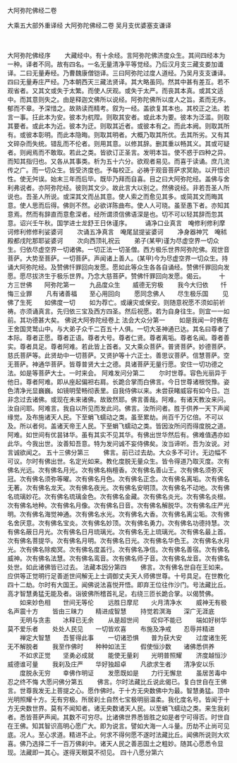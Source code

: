 <!-- { "loadSidebar": true } -->
大阿弥陀佛经二卷


大乘五大部外重译经
大阿弥陀佛经二卷
吴月支优婆塞支谦译


　　

大阿弥陀佛经序
　　大藏经中。有十余经。言阿弥陀佛济度众生。其间四经本为一种。译者不同。故有四名。一名无量清净平等觉经。乃后汉月支三藏支娄加谶译。二曰无量寿经。乃曹魏康僧铠译。三曰阿弥陀过度人道经。乃吴月支支谦译。四曰无量寿庄严经。乃本朝西天三藏法贤译。其大略虽同。然其中甚有差互。若不观省者。又其文或失于太繁。而使人厌观。或失于太严。而丧其本真。或其文适中。而其意则失之。由是释迦文佛所以说经。阿弥陀佛所以度人之旨。紊而无序。郁而不章。予深惜之。故熟读而精考。叙为一经。盖欲复其本也。其校正之法。若言一事。抂此本为安。彼本为杌陧。则取其安者。或此本为要。彼本为泛滥。则取其要者。或此本为近。彼本为迂。则取其近者。或彼本有之。而此本阙。则取其所有。或彼本彰明。而此本隐晦。则取其明者。大概乃取其所优。去其所劣。又有其文碎杂而失统。错乱而不伦者。则用其意。以修其辞。删其重以畅其义。其或可疑者。则阙焉而不敢取。若此之类。皆欲订正圣言。发明本旨。使不惑于四种之异。而知其指归也。又各从其事类。析为五十六分。欲观者易见。而喜于读诵。庶几流传之广。而一切众生。皆受济度也。予每校正。必祷于观音菩萨求冥助。以开悟识性。使无舛误。始末三年而后毕。既毕乃拜而自喜。目之曰大阿弥陀经。盖佛与舍利弗说者。亦阿弥陀经。彼则其文少。故此言大以别之。然佛说经。非若吾圣人所说也。吾圣人所说。或深其文而丛其意。使人索之而愈见其多。或简其文而晦其意。使人思而后得。佛则不然。必欲详陈曲布。使人人可晓。虽至愚下者。亦知其意焉。然而有辞直而意愈深者。经所谓须信佛语深是也。切不可以轻其辞而忽其意。诏兴壬午秋。国学进士龙舒王日休谨序。
　　诵净口业真言　唵修利修利摩诃修利修修利娑婆诃
　　次诵五净真言　唵尾鼠提娑婆诃
　　净身器神咒　唵秫殿都戌陀那耶娑婆诃
　　次向西顶礼祝云
　　弟子(某甲)谨为尽虚空界一切众生。归依尽虚空界一切诸佛。一切正法一切圣僧。西方极乐世界阿弥陀佛。观世音菩萨。大势至菩萨。一切菩萨。声闻诸上善人。(某甲)今为尽虚空界一切众生。持诵大阿弥陀经。及赞佛忏罪回向发愿。愿如此等众生各各自诵经。赞佛忏罪回向发愿。愿尽拔济生于极乐世界。乃念大慈菩萨。赞佛忏罪回向发愿。偈云。
　　十方三世佛　　阿弥陀第一
　　九品度众生　　威德无穷极
　　我今大归依　　忏悔三业罪
　　凡有诸善福　　至心用回向
　　愿同念佛人　　尽生极乐国
　　见佛了生死　　如佛度一切
　　如为荐亡。或禳灾或保安。则随意祝愿不须如前祈祷。亦须诵真言。先归依三宝及西方四圣。然后祝愿。若为自身往生。则宜一一如前。其功德甚大矣。
佛说大阿弥陀经卷上
法会大众分第一
　　如是我闻一时佛在王舍国灵鹫山中。与大弟子众千二百五十人俱。一切大圣神通已达。其名曰尊者了本际。尊者正愿。尊者正语。尊者大号。尊者仁贤。尊者离垢。尊者名闻。尊者善实。尊者具足。尊者阿难。若此皆上首者。又大乘众菩萨。普贤菩萨。妙德菩萨。慈氏菩萨等。此贤劫中一切菩萨。又贤护等十六正士。善思议菩萨。信慧菩萨。空无菩萨。神通华菩萨。皆尊普贤大士之德。具诸菩萨无量行愿。安住一切功德之法。如是等菩萨大士。一时来会。
阿难发问分第二
　　尔时世尊。容色光丽异于他日。尊者阿难。即从座起偏袒右肩。长跪合掌而白佛言。今日世尊诸根悦豫。姿色清净光显巍巍。如镜明莹畅彻表里。自我侍佛以来。未尝获睹威容有如今日。岂非念过去诸佛。或现在未来诸佛。故致然耶。佛言善哉。阿难。有诸天教汝来问。汝自问耶。阿难言。我自以所见而发此问。佛言。汝所问者。胜于供养一天下声闻缘觉。及布施诸天人民。下至蜎飞蠕动之类。虽至累劫。尚百千万亿倍。不可以及。所以者何。盖诸天帝王人民。下至蜎飞蠕动之类。皆因汝所问而得度脱之道。阿难。如世间有优昙钵华。虽有其实不见其华。有佛出世华然后有。佛难值遇亦如此华。今我出世。汝善知吾意。特为发问诚不妄侍佛矣。汝当谛听。吾为汝说。对言诚欲闻之。
五十三佛分第三
　　佛言。前已过去劫。大众多不可计。无边幅不可议。尔时有佛出世。名定光如来。教化度脱无量众生。皆令得道乃取灭度。次有佛名光远。次有佛名月光。次有佛名栴檀香。次有佛名善山王。次有佛名须弥天冠。次有佛名须弥等曜。次有佛名月色。次有佛名正念。次有佛名离垢。次有佛名无著。次有佛名龙天。次有佛名夜光。次有佛名安明顶。次有佛名不动地。次有佛名琉璃妙花。次有佛名琉璃金色。次有佛名金藏。次有佛名炎光。次有佛名炎根。次有佛名地种。次有佛名月像。次有佛名日音。次有佛名解脱华。次有佛名庄严光明。次有佛名海觉神通。次有佛名水光。次有佛名大香。次有佛名离尘垢。次有佛名舍厌意。次有佛名宝炎。次有佛名妙顶。次有佛名勇力。次有佛名功德持慧。次有佛名蔽日月光。次有佛名日月琉璃光。次有佛名无上琉璃光。次有佛名最上首。次有佛名菩提华。次有佛名月明。次有佛名日光。次有佛名华色王。次有佛名水月光。次有佛名除痴冥。次有佛名度盖行。次有佛名净信。次有佛名善宿。次有佛名威神。次有佛名法慧。次有佛名鸾音。次有佛名师子音。次有佛名龙音。次有佛名处世。如此诸佛皆已过去。
法藏本因分第四
　　佛言。次有佛名世自在王如来。应供等正觉明行足善逝世间解无上士调御丈夫天人师佛世尊。十号具足。在世教化四十二劫。尔时有大国王。闻佛说法喜悦开悟。即弃王位往作沙门。号法藏比丘。高才智慧勇猛无能及者。诣彼佛所稽首礼足。右绕三匝长跪合掌。以偈赞佛。
　　如来妙色相　　世间无等伦
　　远胜日摩尼　　火月清净水
　　威神无有极　　名声震十方
　　皆由三昧力　　精进成智慧
　　持觉若溟海　　深广无涯底
　　无明与贪恚　　冰释已无余
　　从是超世间　　叹仰不能已
　　端如好树华　　莫不爱乐者
　　处处人民见　　一切皆欢喜
　　布施及净戒　　忍辱并精进
　　禅定大智慧　　吾誓得此事
　　一切诸恐惧　　普为获大安
　　过度诸生死　　无不解脱者
　　我至作佛时　　种种如法王
　　假使恒沙数　　诸佛悉供养
　　不如求正觉　　坚勇必成就
　　能使无量刹　　光明普照耀
　　济度越恒沙　　威德谁可量
　　我刹及庄严　　华好独超卓
　　凡欲求生者　　清净安以乐
　　度脱永无穷　　幸佛作明证
　　发愿既如是　　力行无懈怠
　　虽居苦毒中　　忍之终不悔
大愿问佛分第五
　　佛言。尔时法藏比丘说此偈已。复白世自在王佛言。世尊我发无上菩提之心。愿作佛时。于十方无央数佛中为最。智慧勇猛。顶中光明照耀十方。无有穷极。所居刹土自然七宝极明丽温柔。我化度名号。皆闻于十方无央数世界。莫有不闻知者。诸无央数诸天人民。以至蜎飞蠕动之类。来生我刹者。悉皆菩萨声闻。其数不可穷尽。比诸佛世界悉皆胜之如是者宁可得否。时世自在王佛。知其智识高明心愿广大。即为说言。譬如大海一人斗量。历劫不止尚可见底。况人。至心求道。精进不止。何求不得何愿不遂时法藏比丘。闻佛所说则大欢喜。佛乃选择二千一百万佛刹中。诸天人民之善恶国土之粗妙。随其心愿悉令显现。法藏即一其心。遂得天眼莫不彻见。
四十八愿分第六
